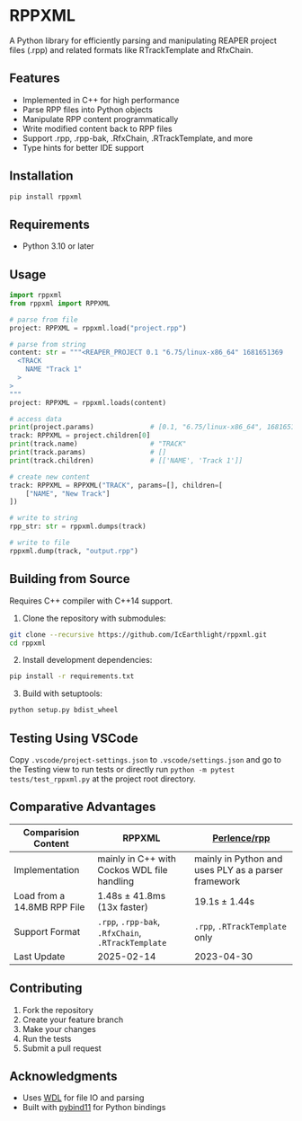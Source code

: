 # RPPXML

A Python library for efficiently parsing and manipulating REAPER project files (.rpp) and related formats like RTrackTemplate and RfxChain.

## Features

- Implemented in C++ for high performance
- Parse RPP files into Python objects
- Manipulate RPP content programmatically
- Write modified content back to RPP files
- Support .rpp, .rpp-bak, .RfxChain, .RTrackTemplate, and more
- Type hints for better IDE support

## Installation

```bash
pip install rppxml
```

## Requirements

- Python 3.10 or later

## Usage

```python
import rppxml
from rppxml import RPPXML

# parse from file
project: RPPXML = rppxml.load("project.rpp")

# parse from string
content: str = """<REAPER_PROJECT 0.1 "6.75/linux-x86_64" 1681651369
  <TRACK
    NAME "Track 1"
  >
>
"""
project: RPPXML = rppxml.loads(content)

# access data
print(project.params)              # [0.1, "6.75/linux-x86_64", 1681651369]
track: RPPXML = project.children[0]
print(track.name)                  # "TRACK"
print(track.params)                # []
print(track.children)              # [['NAME', 'Track 1']]

# create new content
track: RPPXML = RPPXML("TRACK", params=[], children=[
    ["NAME", "New Track"]
])

# write to string
rpp_str: str = rppxml.dumps(track)

# write to file
rppxml.dump(track, "output.rpp")
```

## Building from Source

Requires C++ compiler with C++14 support.

1. Clone the repository with submodules:
```bash
git clone --recursive https://github.com/IcEarthlight/rppxml.git
cd rppxml
```

2. Install development dependencies:
```bash
pip install -r requirements.txt
```

3. Build with setuptools:
```bash
python setup.py bdist_wheel
```

## Testing Using VSCode

Copy `.vscode/project-settings.json` to `.vscode/settings.json` and go to the Testing view to run tests or directly run `python -m pytest tests/test_rppxml.py` at the project root directory.

## Comparative Advantages

| Comparision Content | RPPXML | [Perlence/rpp](https://github.com/Perlence/rpp) |
| --- | --- | --- |
| Implementation | mainly in C++ with Cockos WDL file handling | mainly in Python and uses PLY as a parser framework |
| Load from a 14.8MB RPP File | 1.48s ± 41.8ms (13x faster) | 19.1s ± 1.44s |
| Support Format | `.rpp`, `.rpp-bak`, `.RfxChain`, `.RTrackTemplate` | `.rpp`, `.RTrackTemplate` only |
| Last Update | 2025-02-14 | 2023-04-30 |

## Contributing

1. Fork the repository
2. Create your feature branch
3. Make your changes
4. Run the tests
5. Submit a pull request

## Acknowledgments

- Uses [WDL](https://github.com/justinfrankel/WDL) for file IO and parsing
- Built with [pybind11](https://github.com/pybind/pybind11) for Python bindings
